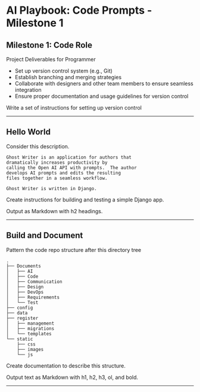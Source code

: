 # AI Playbook: Code Prompts - Milestone 1

## Milestone 1: Code Role

Project Deliverables for Programmer

- Set up version control system (e.g., Git)
- Establish branching and merging strategies
- Collaborate with designers and other team members to ensure seamless integration
- Ensure proper documentation and usage guidelines for version control

Write a set of instructions for setting up version control

---

## Hello World

Consider this description.

    Ghost Writer is an application for authors that 
    dramatically increases productivity by
    calling the Open AI API with prompts.  The author 
    develops AI prompts and edits the resulting
    files together in a seamless workflow.

    Ghost Writer is written in Django.

Create instructions for building and testing a simple Django app.

Output as Markdown with h2 headings.

---

## Build and Document

Pattern the code repo structure after this directory tree

    .
    ├── Documents
    │   ├── AI
    │   ├── Code
    │   ├── Communication
    │   ├── Design
    │   ├── DevOps
    │   ├── Requirements
    │   └── Test
    ├── config
    ├── data
    ├── register
    │   ├── management
    │   ├── migrations
    │   └── templates
    └── static
        ├── css
        ├── images
        └── js

Create documentation to describe this structure.

Output text as Markdown with h1, h2, h3, ol, and bold.

---


